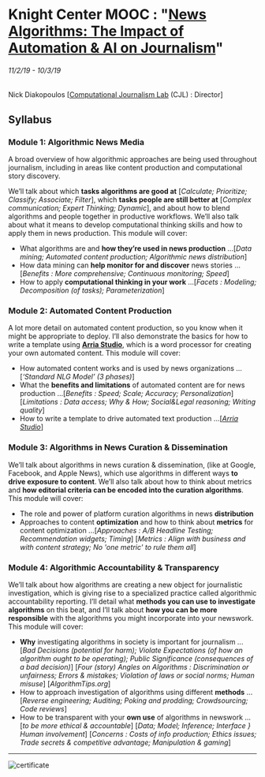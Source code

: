 # Knight Center MOOC : "[News Algorithms: The Impact of Automation & AI on Journalism](https://journalismcourses.org/ALG0119.html)"
###### 11/2/19 - 10/3/19

Nick Diakopoulos [[Computational Journalism Lab](http://cjlab.stanford.edu/) (CJL) : Director]

## Syllabus
### Module 1: Algorithmic News Media
A broad overview of how algorithmic approaches are being used throughout journalism, including in areas like content production and computational story discovery.

We’ll talk about which **tasks algorithms are good at** [*Calculate; Prioritize; Classify; Associate; Filter*], which **tasks people are still better at** [*Complex communication; Expert Thinking; Dynamic*], and about how to blend algorithms and people together in productive workflows. We’ll also talk about what it means to develop computational thinking skills and how to apply them in news production. This module will cover:

* What algorithms are and **how they’re used in news production** ...[*Data mining; Automated content production; Algorithmic news distribution*]
* How data mining can **help monitor for and discover** news stories ...[*Benefits : More comprehensive; Continuous monitoring; Speed*]
* How to apply **computational thinking in your work** ...[*Facets : Modeling; Decomposition (of tasks); Parameterization*]


### Module 2: Automated Content Production
A lot more detail on automated content production, so you know when it might be appropriate to deploy. I’ll also demonstrate the basics for how to write a template using **[Arria Studio](https://www.arria.com/studio/studio-overview/)**, which is a word processor for creating your own automated content. This module will cover:

* How automated content works and is used by news organizations ...[*‘Standard NLG Model’ (3 phases)*]
* What the **benefits and limitations** of automated content are for news production ...[*Benefits : Speed; Scale; Accuracy; Personalization*] [*Limitations : Data access; Why & How; Social&Legal reasoning; Writing quality*]
* How to write a template to drive automated text production ...[*[Arria Studio](https://www.arria.com/studio/studio-overview/)*]


### Module 3: Algorithms in News Curation & Dissemination
We’ll talk about algorithms in news curation & dissemination, (like at Google, Facebook, and Apple News), which use algorithms in different ways **to drive exposure to content**. We’ll also talk about how to think about metrics and **how editorial criteria can be encoded into the curation algorithms**. This module will cover:

* The role and power of platform curation algorithms in news **distribution**
* Approaches to content **optimization** and how to think about **metrics** for content optimization ...[*Approaches : A/B Headline Testing; Recommendation widgets; Timing*] [*Metrics : Align with business and with content strategy; No 'one metric' to rule them all*]


### Module 4: Algorithmic Accountability & Transparency
We’ll talk about how algorithms are creating a new object for journalistic investigation, which is giving rise to a specialized practice called algorithmic accountability reporting. I’ll detail what **methods you can use to investigate algorithms** on this beat, and I’ll talk about **how you can be more responsible** with the algorithms you might incorporate into your newswork. This module will cover:

* **Why** investigating algorithms in society is important for journalism ...[*Bad Decisions (potential for harm); Violate Expectations (of how an algorithm ought to be operating); Public Significance (consequences of a bad decision)*] [*Four (story) Angles on Algorithms : Discrimination or unfairness; Errors & mistakes; Violation of laws or social norms; Human misuse*] [*AlgorithmTips.org*]
* How to approach investigation of algorithms using different **methods** ...[*Reverse engineering; Auditing; Poking and prodding; Crowdsourcing; Code reviews*]
* How to be transparent with your **own use** of algorithms in newswork ...[*to be more ethical & accountable*] [*Data; Model; Inference; Interface } Human involvement*] [*Concerns : Costs of info production; Ethics issues; Trade secrets & competitive advantage; Manipulation & gaming*]

---

![certificate](MAP0918_Certificate.png "certificate")
